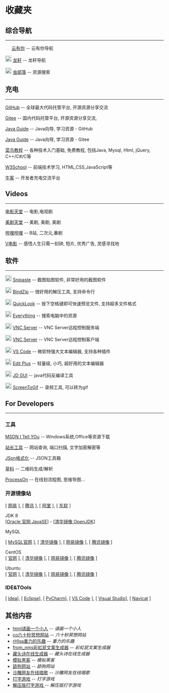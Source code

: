 # 收藏夹

## **综合导航**
---

<img width='16px' src='https://yunyouni.com/static/favicon2.png'> [云有你](https://yunyouni.com/) -- 云有你导航

<img width='20px' src='http://ilxdh.com/favicon.ico'> [龙轩](http://ilxdh.com/)  -- 龙轩导航

<img width='20px' src='https://search.chongbuluo.com/favicon.ico'> [虫部落](https://search.chongbuluo.com/) -- 资源搜索

## **充电**
---

[GitHub](https://github.com)  -- 全球最大代码托管平台, 开源资源分享交流

[Gitee](https://gitee.com/)  -- 国内代码托管平台, 开源资源分享交流, 

[Java Guide](https://github.com/Snailclimb/JavaGuide) -- Java向导, 学习资源 - GitHub

[Java Guide](https://gitee.com/SnailClimb/JavaGuide) -- Java向导, 学习资源 - Gitee

[菜鸟教程](https://www.runoob.com/) -- 各种技术入门基础, 免费教程, 包括Java, Mysql, Html, jQuery, C++/C#/C等

[W3School](http://www.w3school.com.cn) -- 前端技术学习, HTML,CSS,JavaScript等

[牛客](https://www.nowcoder.com/) -- 开发者充电交流平台


## **Videos**
---

[电影天堂](https://www.dy2018.com/) -- 电影,电视剧

[美剧天堂](https://www.meijutt.com/) -- 美剧, 美剧, 美剧

[哔哩哔哩](https://www.bilibili.com/) -- B站, 二次元,番剧

[V电影](https://www.vmovier.com/) -- 感悟人生只需一刻钟, 短片, 优秀广告, 灵感寻找地


## **软件**
---

<img width="20px" src='https://www.snipaste.com/img/logo.svg'> [Snipaste](https://www.snipaste.com/) -- 截图贴图软件, 非常好用的截图软件

<img width='20px' src='https://www.bandisoft.com/img/bandisoft.png'> [BindZip](http://www.bandisoft.com/bandizip/) -- 很好用的解压工具, 支持命令行

<img width="20px" src="https://windows-cdn.softpedia.com/screenshots/ico/QuickLook-xupefei.png" > [QuickLook](https://pooi.moe/QuickLook/) -- 按下空格键即可快速预览文件, 支持超多文件格式

<img width="20px" src="https://www.voidtools.com/e2.png"> [Everything](https://www.voidtools.com/zh-cn/) -- 搜索电脑中的资源

<img width="20px" src="https://static.realvnc.com/static/107093740/img/favicon.ico"> [VNC Server](https://www.realvnc.com/en/connect/download/vnc/) -- VNC Server远程控制服务端

<img width="20px" src="https://static.realvnc.com/static/107093740/img/favicon.ico"> [VNC Server](https://www.realvnc.com/en/connect/download/viewer/) -- VNC Server远程控制客户端

<img width="20px" src="https://code.visualstudio.com/favicon.ico"> [VS Code](https://code.visualstudio.com/) -- 微软特强大文本编辑器, 支持各种插件

<img width="20px" src="https://www.editplus.com/favicon.ico"> [Edit Plus](https://www.editplus.com/) -- 轻量级, 小巧, 超好用的文本编辑器

<img width="20px" src="http://java-decompiler.github.io/img/Icon_java_64.png"> [JD GUI](http://java-decompiler.github.io/) -- java代码反编译工具

<img width='20px' src= 'https://www.screentogif.com/logos/favicon.ico'> [ScreenToGif](https://www.screentogif.com/) -- 录频工具, 可以转为gif



## **For Developers**
---

### **工具**

[MSDN I Tell YOu](http://msdn.itellyou.cn/) -- Windows系统,Office等资源下载

[站长工具](http://tool.chinaz.com) -- 网站查询, 端口扫描, 文字加密解密等

[JSon格式化](https://www.json.cn/) -- JSON工具箱

[草料](https://cli.im/) -- 二维码生成/解析

[ProcessOn](https://www.processon.com/) -- 在线划流程图, 思维导图...

### **开源镜像站**
[ [网易](http://mirrors.163.com/) ], 
[ [腾讯](https://mirrors.cloud.tencent.com/) ], 
[ [阿里](https://developer.aliyun.com/mirror/) ], 
[ [东软](http://mirrors.neusoft.edu.cn/) ]

JDK 8  
[[Oracle 官网 JavaSE](https://www.oracle.com/java/technologies/javase/javase-jdk8-downloads.html)] - 
[[清华镜像 OpenJDK](https://mirrors.tuna.tsinghua.edu.cn/AdoptOpenJDK/)]

MySQL  

[ [MySQL官网](https://dev.mysql.com/downloads/) ], 
[ [清华镜像](https://mirrors.tuna.tsinghua.edu.cn/mysql/downloads/) ], 
[ [网易镜像](http://mirrors.163.com/mysql/downloads/) ], 
[ [腾讯镜像](https://mirrors.cloud.tencent.com/mysql/) ]

CentOS  
[ [官网](https://www.centos.org/download/) ], 
[ [清华镜像](https://mirrors.tuna.tsinghua.edu.cn/centos/) ], 
[ [网易镜像](http://mirrors.163.com/centos/) ], 
[ [腾讯镜像](https://mirrors.cloud.tencent.com/centos/) ]

Ubuntu  
[ [官网](https://www.centos.org/download/) ], 
[ [清华镜像](https://mirrors.tuna.tsinghua.edu.cn/ubuntu-releases/) ], 
[ [网易镜像](http://mirrors.163.com/ubuntu-releases/) ], 
[ [腾讯镜像](https://mirrors.cloud.tencent.com/ubuntu-releases/) ]

### **IDE&TOols**

[ [Idea](https://www.jetbrains.com/idea/download/ )], 
[ [Eclipse](https://www.eclipse.org/downloads/packages/ )], 
[ [PyCharm](https://www.jetbrains.com/pycharm/download/ )], 
[ [VS Code](https://code.visualstudio.com/#alt-downloads) ], 
[ [Visual Studio](https://visualstudio.microsoft.com/ )], 
[ [Navicat](https://www.navicat.com.cn/products/navicat-premium) ]

## 其他内容

- [html请画一个小人](https:/www.webhek.com/post/draw-a-stickman.html) -- _请画一个小人_
- [co六十秒冥想网站](https://www.pixelthoughts.co) -- _六十秒冥想网站_
- [rHIsa重力的乐趣](https://codepen.io/akm2/full/rHIsa) -- _重力的乐趣_
- [from_nms彩虹屁文案生成器](https://chp.shadiao.app/?from_nms) -- _彩虹屁文案生成器_
- [藏头诗在线生成器](https:/cts.chazhi.net/) -- _藏头诗在线生成器_
- [模拟黑客](http://hackertyper.net/) -- _模拟黑客_
- [舔狗网站](https:/jlwz.cn/dog/) -- _舔狗网站_
- [沙雕网友在线唱歌](http:/nodtotherhythm.com/make) -- _沙雕网友在线唱歌_
- [打字游戏](https:zty.pe/) -- _打字游戏_
- [解压版打字游戏 ](http://magickeyboard.io/) -- _解压版打字游戏_
